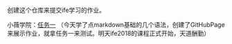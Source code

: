 创建这个仓库来提交ife学习的作业。  

小薇学院：[任务一](https://clchua.github.io/ife/htmlcss/task1.html)
（今天学了点markdown基础的几个语法，创建了GitHubPage来展示作业，就拿任务一来测试。明天ife2018的课程正式开始，天道酬勤）
